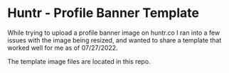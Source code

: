 # Huntr - Profile Banner Template
While trying to upload a profile banner image on huntr.co I ran into a few issues with the image being resized, and wanted to share a template that worked well for me as of 07/27/2022.

The template image files are located in this repo.